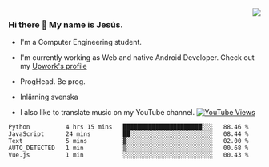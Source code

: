 <img align='right' src="https://github-readme-stats.vercel.app/api/top-langs/?username=JesusJimenezG&layout=compact&theme=dracula">

### Hi there 👋 My name is Jesús.
- I'm a Computer Engineering student.
- I'm currently working as Web and native Android Developer. Check out my [Upwork's profile](https://www.upwork.com/freelancers/~0136891f6e1d316648)

- ProgHead. Be prog.
- Inlärning svenska
- I also like to translate music on my YouTube channel. [![YouTube Views](https://img.shields.io/youtube/channel/views/UCWnlcC4_sV9Imcy9ysQpxHA?style=social)](https://www.youtube.com/channel/UCWnlcC4_sV9Imcy9ysQpxHA)

<!--START_SECTION:waka-->

```text
Python          4 hrs 15 mins   ██████████████████████░░░   88.46 %
JavaScript      24 mins         ██░░░░░░░░░░░░░░░░░░░░░░░   08.44 %
Text            5 mins          ▓░░░░░░░░░░░░░░░░░░░░░░░░   02.00 %
AUTO_DETECTED   1 min           ▒░░░░░░░░░░░░░░░░░░░░░░░░   00.68 %
Vue.js          1 min           ░░░░░░░░░░░░░░░░░░░░░░░░░   00.43 %
```

<!--END_SECTION:waka-->

<!--
**JesusJimenezG/JesusJimenezG** is a ✨ _special_ ✨ repository because its `README.md` (this file) appears on your GitHub profile.

Here are some ideas to get you started:

- 🔭 I’m currently working on ...
- 🌱 I’m currently learning ...
- 👯 I’m looking to collaborate on ...
- 🤔 I’m looking for help with ...
- 💬 Ask me about ...
- 📫 How to reach me: ...
- 😄 Pronouns: ...
- ⚡ Fun fact: ...
-->
